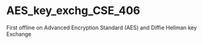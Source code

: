 # AES_key_exchg_CSE_406
First offline on Advanced Encryption Standard (AES) and Diffie Hellman key Exchange
